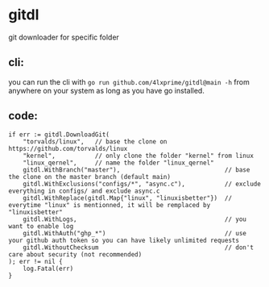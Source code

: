 # gitdl
git downloader for specific folder

## cli:
you can run the cli with `go run github.com/4lxprime/gitdl@main -h` from anywhere on your system as long as you have go installed.

## code:
```golang
if err := gitdl.DownloadGit(
    "torvalds/linux",   // base the clone on https://github.com/torvalds/linux
    "kernel",           // only clone the folder "kernel" from linux
    "linux_qernel",     // name the folder "linux_qernel"
    gitdl.WithBranch("master"),                             // base the clone on the master branch (default main)
    gitdl.WithExclusions("configs/*", "async.c"),           // exclude everything in configs/ and exclude async.c
    gitdl.WithReplace(gitdl.Map{"linux", "linuxisbetter"})  // everytime "linux" is mentionned, it will be remplaced by "linuxisbetter"
    gitdl.WithLogs,                                         // you want to enable log
    gitdl.WithAuth("ghp_*")                                 // use your github auth token so you can have likely unlimited requests
    gitdl.WithoutChecksum                                   // don't care about security (not recommended) 
); err != nil {
    log.Fatal(err)
}
```
